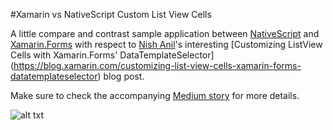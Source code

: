 #Xamarin vs NativeScript Custom List View Cells

A little compare and contrast sample application between [NativeScript](https://www.nativescript.org/) and [Xamarin.Forms](https://xamarin.com/forms) with respect to [Nish Anil](https://twitter.com/nishanil)'s interesting [Customizing ListView Cells with Xamarin.Forms' DataTemplateSelector]  (https://blog.xamarin.com/customizing-list-view-cells-xamarin-forms-datatemplateselector) blog post.

Make sure to check the accompanying [Medium story](https://medium.com/@lkrenek/xamarin-vs-nativescript-custom-list-view-cells-806ea9f7f9df#.yv4zgx8cx) for more details.

![alt txt](https://raw.githubusercontent.com/krenhammer/ns-custom-lv-cells/master/NativeScriptSolution.png)
